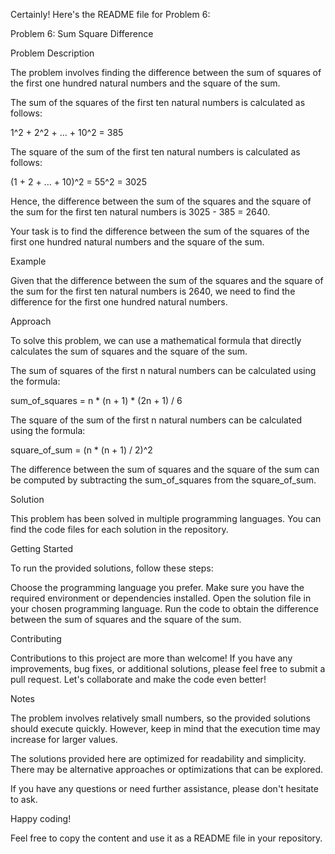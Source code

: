 Certainly! Here's the README file for Problem 6:

Problem 6: Sum Square Difference

Problem Description

The problem involves finding the difference between the sum of squares of the first one hundred natural numbers and the square of the sum.

The sum of the squares of the first ten natural numbers is calculated as follows:

1^2 + 2^2 + ... + 10^2 = 385

The square of the sum of the first ten natural numbers is calculated as follows:

(1 + 2 + ... + 10)^2 = 55^2 = 3025

Hence, the difference between the sum of the squares and the square of the sum for the first ten natural numbers is 3025 - 385 = 2640.

Your task is to find the difference between the sum of the squares of the first one hundred natural numbers and the square of the sum.

Example

Given that the difference between the sum of the squares and the square of the sum for the first ten natural numbers is 2640, we need to find the difference for the first one hundred natural numbers.

Approach

To solve this problem, we can use a mathematical formula that directly calculates the sum of squares and the square of the sum.

The sum of squares of the first n natural numbers can be calculated using the formula:

sum_of_squares = n * (n + 1) * (2n + 1) / 6

The square of the sum of the first n natural numbers can be calculated using the formula:

square_of_sum = (n * (n + 1) / 2)^2

The difference between the sum of squares and the square of the sum can be computed by subtracting the sum_of_squares from the square_of_sum.

Solution

This problem has been solved in multiple programming languages. You can find the code files for each solution in the repository.

Getting Started

To run the provided solutions, follow these steps:

Choose the programming language you prefer.
Make sure you have the required environment or dependencies installed.
Open the solution file in your chosen programming language.
Run the code to obtain the difference between the sum of squares and the square of the sum.

Contributing

Contributions to this project are more than welcome! If you have any improvements, bug fixes, or additional solutions, please feel free to submit a pull request. Let's collaborate and make the code even better!

Notes

The problem involves relatively small numbers, so the provided solutions should execute quickly. However, keep in mind that the execution time may increase for larger values.

The solutions provided here are optimized for readability and simplicity. There may be alternative approaches or optimizations that can be explored.

If you have any questions or need further assistance, please don't hesitate to ask.

Happy coding!

Feel free to copy the content and use it as a README file in your repository.
